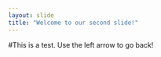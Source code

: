 ```yaml
---
layout: slide
title: "Welcome to our second slide!"
---
```

#This is a test.
Use the left arrow to go back!
